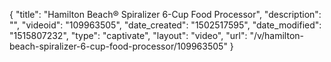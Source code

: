 {
    "title": "Hamilton Beach&reg; Spiralizer 6-Cup Food Processor",
    "description": "",
    "videoid": "109963505",
    "date_created": "1502517595",
    "date_modified": "1515807232",
    "type": "captivate",
    "layout": "video",
    "url": "\/v\/hamilton-beach-spiralizer-6-cup-food-processor\/109963505"
}